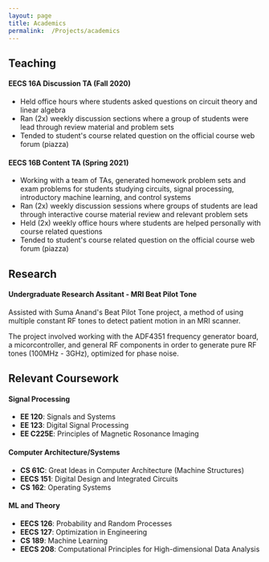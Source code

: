 ```yaml
---
layout: page
title: Academics
permalink:  /Projects/academics
---
```


## Teaching
#### EECS 16A Discussion TA (Fall 2020)
- Held office hours where students asked questions on circuit theory and linear algebra
- Ran (2x) weekly discussion sections where a group of students were lead through review material and problem sets
- Tended to student's course related question on the official course web forum (piazza)   

#### EECS 16B Content TA (Spring 2021)
- Working with a team of TAs, generated homework problem sets and exam problems for students studying circuits, signal processing, introductory machine learning, and control systems
- Ran (2x) weekly discussion sessions where groups of students are lead through interactive course material review and relevant problem sets
- Held (2x) weekly office hours where students are helped personally with course related questions
- Tended to student's course related question on the official course web forum (piazza)

## Research
#### Undergraduate Research Assitant - MRI Beat Pilot Tone

Assisted with Suma Anand's Beat Pilot Tone project, a method of using multiple constant RF tones to detect patient motion in an MRI scanner.    

The project involved working with the ADF4351 frequency generator board, a micorcontroller, and general RF components in order to generate pure RF tones (100MHz - 3GHz), optimized for phase noise.  

## Relevant Coursework
#### Signal Processing
- **EE 120**: Signals and Systems
- **EE 123**: Digital Signal Processing
- **EE C225E**: Principles of Magnetic Rosonance Imaging   

#### Computer Architecture/Systems
- **CS 61C**: Great Ideas in Computer Architecture (Machine Structures)
- **EECS 151**: Digital Design and Integrated Circuits
- **CS 162**: Operating Systems    

#### ML and Theory 
- **EECS 126**: Probability and Random Processes
- **EECS 127**: Optimization in Engineering
- **CS 189**: Machine Learning
- **EECS 208**: Computational Principles for High-dimensional Data Analysis
